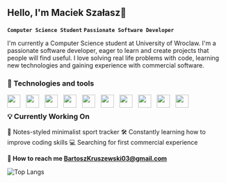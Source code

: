 ## Hello, I'm Maciek Szałasz👋

**`Computer Science Student`** **`Passionate Software Developer`**

I'm currently a Computer Science student at University of Wroclaw. I'm a passionate software developer, eager to learn and create projects that people will find useful.
I love solving real life problems with code, learning new technologies and gaining experience with commercial software.

### 🧰 Technologies and tools 

<img width="30px" height="30px" align="left" style="padding-right:10px;" src="https://cdn.jsdelivr.net/gh/devicons/devicon@latest/icons/nextjs/nextjs-original.svg" />
<img width="30px" height="30px" align="left" style="padding-right:10px;" src="https://cdn.jsdelivr.net/gh/devicons/devicon@latest/icons/javascript/javascript-original.svg" />
<img width="30px" height="30px" align="left" style="padding-right:10px;" src="https://cdn.jsdelivr.net/gh/devicons/devicon@latest/icons/typescript/typescript-original.svg" />
<img width="30px" height="30px" align="left" style="padding-right:10px;" src="https://cdn.jsdelivr.net/gh/devicons/devicon@latest/icons/react/react-original.svg" />
<img width="30px" height="30px" align="left" style="padding-right:10px;" src="https://cdn.jsdelivr.net/gh/devicons/devicon@latest/icons/tailwindcss/tailwindcss-original.svg" />
<img width="30px" height="30px" align="left" style="padding-right:10px;" src="https://cdn.jsdelivr.net/gh/devicons/devicon@latest/icons/python/python-original.svg" />
<img width="30px" height="30px" align="left" style="padding-right:10px;" src="https://cdn.jsdelivr.net/gh/devicons/devicon@latest/icons/java/java-original.svg" />
<img width="30px" height="30px" align="left" style="padding-right:10px;" src="https://cdn.jsdelivr.net/gh/devicons/devicon@latest/icons/mongodb/mongodb-original.svg" />
<img width="30px" height="30px" align="left" style="padding-right:10px;" src="https://cdn.jsdelivr.net/gh/devicons/devicon@latest/icons/git/git-original.svg" />
<img width="30px" height="30px" align="left" style="padding-right:10px;" src="https://cdn.jsdelivr.net/gh/devicons/devicon@latest/icons/postgresql/postgresql-original.svg" />
<br/>
          
### 💡 Currently Working On
🥊 Notes-styled minimalist sport tracker
🛠️ Constantly learning how to improve coding skills
💻 Searching for first commercial experience


**📧 How to reach me BartoszKruszewski03@gmail.com**



![Top Langs](https://github-readme-stats.vercel.app/api/top-langs/?username=mszal449&layout=compact&theme=dark&use_icons=true)

